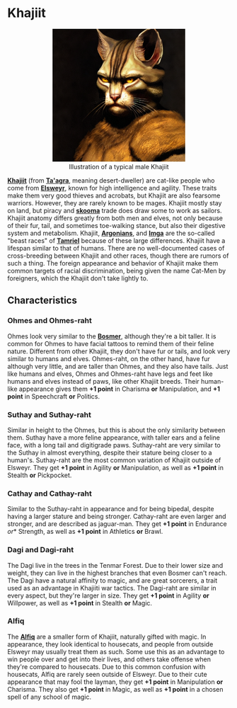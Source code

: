 # Khajiit

<div class="amrnth-img-box">
	<figure>
		<center><img src="/uploads/images/races/khajiit.png" height="300" alt="Khajiit">
		<figcaption class="amrnth-img-cap">Illustration of a typical male Khajiit</figcaption></center>
	</figure>
</div>

**[Khajiit](https://en.uesp.net/wiki/Lore:Khajiit)** (from **[Ta'agra](https://www.imperial-library.info/content/hrafnirs-languages-nordic#Ta'agra)**, meaning desert-dweller) are cat-like people who come from **[Elsweyr](https://en.uesp.net/wiki/Lore:Elsweyr)**, known for high intelligence and agility. These traits make them very good thieves and acrobats, but Khajiit are also fearsome warriors. However, they are rarely known to be mages. Khajiit mostly stay on land, but piracy and **[skooma](https://en.uesp.net/wiki/Lore:Skooma)** trade does draw some to work as sailors. Khajiit anatomy differs greatly from both men and elves, not only because of their fur, tail, and sometimes toe-walking stance, but also their digestive system and metabolism. Khajiit, **[Argonians](https://en.uesp.net/wiki/Lore:Argonian)**, and **[Imga](https://en.uesp.net/wiki/Lore:Khajiit)** are the so-called "beast races" of **[Tamriel](https://en.uesp.net/wiki/Lore:Tamriel)** because of these large differences. Khajiit have a lifespan similar to that of humans. There are no well-documented cases of cross-breeding between Khajiit and other races, though there are rumors of such a thing. The foreign appearance and behavior of Khajiit make them common targets of racial discrimination, being given the name Cat-Men by foreigners, which the Khajiit don't take lightly to.

## Characteristics
### Ohmes and Ohmes-raht
Ohmes look very similar to the **[Bosmer](https://en.uesp.net/wiki/Lore:Bosmer)**, although they're a bit taller. It is common for Ohmes to have facial tattoos to remind them of their feline nature. Different from other Khajiit, they don't have fur or tails, and look very similar to humans and elves. Ohmes-raht, on the other hand, have fur although very little, and are taller than Ohmes, and they also have tails. Just like humans and elves, Ohmes and Ohmes-raht have legs and feet like humans and elves instead of paws, like other Khajiit breeds. Their human-like appearance gives them **+1 point** in Charisma **or** Manipulation, and **+1 point** in Speechcraft **or** Politics.

### Suthay and Suthay-raht
Similar in height to the Ohmes, but this is about the only similarity between them. Suthay have a more feline appearance, with taller ears and a feline face, with a long tail and digitigrade paws. Suthay-raht are very similar to the Suthay in almost everything, despite their stature being closer to a human's. Suthay-raht are the most common variation of Khajiit outside of Elsweyr. They get **+1 point** in Agility **or** Manipulation, as well as **+1 point** in Stealth **or** Pickpocket.

### Cathay and Cathay-raht
Similar to the Suthay-raht in appearance and for being bipedal, despite having a larger stature and being stronger. Cathay-raht are even larger and stronger, and are described as jaguar-man. They get **+1 point** in Endurance *or** Strength, as well as **+1 point** in Athletics **or** Brawl.

### Dagi and Dagi-raht
The Dagi live in the trees in the Tenmar Forest. Due to their lower size and weight, they can live in the highest branches that even Bosmer can't reach. The Dagi have a natural affinity to magic, and are great sorcerers, a trait used as an advantage in Khajiiti war tactics. The Dagi-raht are similar in every aspect, but they're larger in size. They get **+1 point** in Agility **or** Willpower, as well as **+1 point** in Stealth **or** Magic.

### Alfiq
The **[Alfiq](https://en.uesp.net/wiki/Lore:Alfiq)** are a smaller form of Khajiit, naturally gifted with magic. In appearance, they look identical to housecats, and people from outside Elsweyr may usually treat them as such. Some use this as an advantage to win people over and get into their lives, and others take offense when they're compared to housecats. Due to this common confusion with housecats, Alfiq are rarely seen outside of Elsweyr. Due to their cute appearance that may fool the layman, they get **+1 point** in Manipulation  **or** Charisma. They also get **+1 point** in Magic, as well as **+1 point** in a chosen spell of any school of magic.